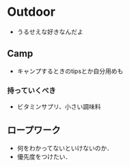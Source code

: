 # Outdoor
- うるせえな好きなんだよ

## Camp
- キャンプするときのtipsとか自分用めも

### 持っていくべき
- ビタミンサプリ、小さい調味料

## ロープワーク
- 何をわかってないといけないのか．
- 優先度をつけたい．
